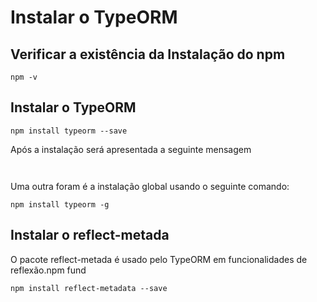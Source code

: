 # Instalar o TypeORM 

## Verificar a existência da Instalação do npm 

```
npm -v 
```

## Instalar o TypeORM

```
npm install typeorm --save 
```

Após a instalação será apresentada a seguinte mensagem

```


```

Uma outra foram é a instalação global usando o seguinte comando:
```
npm install typeorm -g
```
## Instalar o reflect-metada

O pacote reflect-metada é usado pelo TypeORM em funcionalidades de reflexão.npm fund

```
npm install reflect-metadata --save 
```




